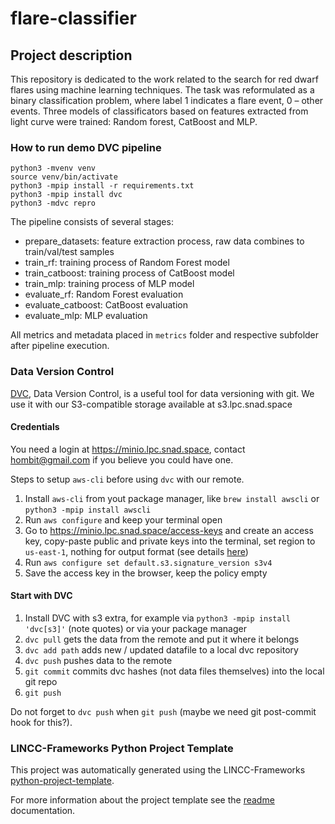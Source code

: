 # flare-classifier

## Project description

This repository is dedicated to the work related to the search for red dwarf flares using machine learning techniques.
The task was reformulated as a binary classification problem, where label 1 indicates a flare event, 0 – other events. 
Three models of classificators based on features extracted from light curve were trained: Random forest, CatBoost and MLP.

### How to run demo DVC pipeline

```
python3 -mvenv venv
source venv/bin/activate
python3 -mpip install -r requirements.txt
python3 -mpip install dvc
python3 -mdvc repro
```

The pipeline consists of several stages:

- prepare_datasets: feature extraction process, raw data combines to train/val/test samples
- train_rf: training process of Random Forest model
- train_catboost: training process of CatBoost model
- train_mlp: training process of MLP model
- evaluate_rf: Random Forest evaluation
- evaluate_catboost: CatBoost evaluation
- evaluate_mlp: MLP evaluation

All metrics and metadata placed in `metrics` folder and respective subfolder after pipeline execution.

### Data Version Control

[DVC](https://dvc.org), Data Version Control, is a useful tool for data versioning with git. We use it with our S3-compatible storage available at s3.lpc.snad.space

#### Credentials

You need a login at https://minio.lpc.snad.space, contact hombit@gmail.com if you believe you could have one.

Steps to setup `aws-cli` before using `dvc` with our remote.
1. Install `aws-cli` from yout package manager, like `brew install awscli` or `python3 -mpip install awscli`
2. Run `aws configure` and keep your terminal open
3. Go to https://minio.lpc.snad.space/access-keys and create an access key, copy-paste public and private keys into the terminal, set region to `us-east-1`, nothing for output format (see details [here](https://min.io/docs/minio/linux/integrations/aws-cli-with-minio.html))
5. Run `aws configure set default.s3.signature_version s3v4`
6. Save the access key in the browser, keep the policy empty

#### Start with DVC

1. Install DVC with s3 extra, for example via `python3 -mpip install 'dvc[s3]'` (note quotes) or via your package manager
2. `dvc pull` gets the data from the remote and put it where it belongs
3. `dvc add path` adds new / updated datafile to a local dvc repository
4. `dvc push` pushes data to the remote
5. `git commit` commits dvc hashes (not data files themselves) into the local git repo
6. `git push`

Do not forget to `dvc push` when `git push` (maybe we need git post-commit hook for this?).

### LINCC-Frameworks Python Project Template

This project was automatically generated using the LINCC-Frameworks [python-project-template](https://github.com/lincc-frameworks/python-project-template).

For more information about the project template see the [readme](https://github.com/lincc-frameworks/python-project-template#readme) documentation.
